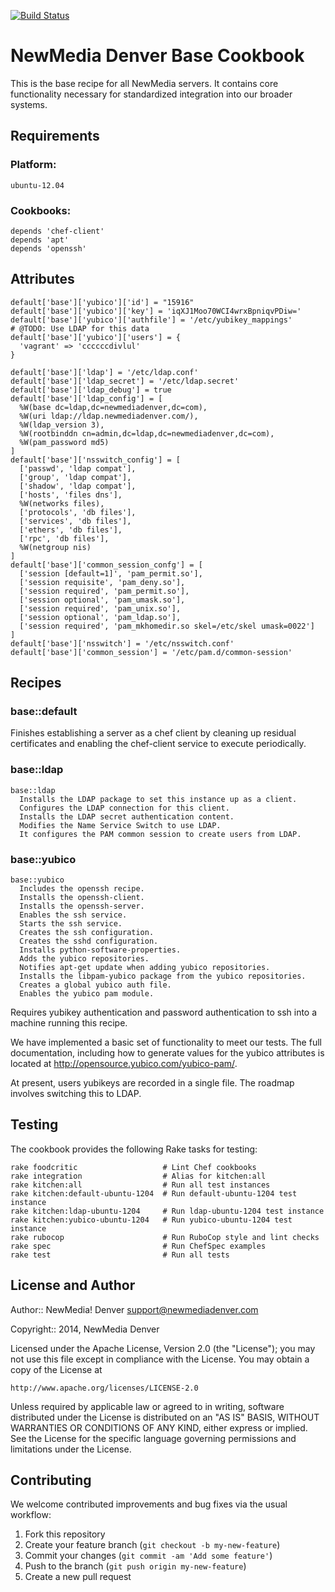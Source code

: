 [![Build Status](https://magnum.travis-ci.com/newmediadenver/nmd-base.svg?token=xqpRxzbZzgHp6Va3MXGL&branch=master)](https://magnum.travis-ci.com/newmediadenver/nmd-base)

NewMedia Denver Base Cookbook
=================

This is the base recipe for all NewMedia servers. It contains core functionality
necessary for standardized integration into our broader systems.

Requirements
------------

### Platform:

`ubuntu-12.04`

### Cookbooks:

```
depends 'chef-client'
depends 'apt'
depends 'openssh'
```

Attributes
----------
```
default['base']['yubico']['id'] = "15916"
default['base']['yubico']['key'] = 'iqXJ1Moo70WCI4wrxBpniqvPDiw='
default['base']['yubico']['authfile'] = '/etc/yubikey_mappings'
# @TODO: Use LDAP for this data
default['base']['yubico']['users'] = {
  'vagrant' => 'ccccccdivlul'
}

default['base']['ldap'] = '/etc/ldap.conf'
default['base']['ldap_secret'] = '/etc/ldap.secret'
default['base']['ldap_debug'] = true
default['base']['ldap_config'] = [
  %W(base dc=ldap,dc=newmediadenver,dc=com),
  %W(uri ldap://ldap.newmediadenver.com/),
  %W(ldap_version 3),
  %W(rootbinddn cn=admin,dc=ldap,dc=newmediadenver,dc=com),
  %W(pam_password md5)
]
default['base']['nsswitch_config'] = [
  ['passwd', 'ldap compat'],
  ['group', 'ldap compat'],
  ['shadow', 'ldap compat'],
  ['hosts', 'files dns'],
  %W(networks files),
  ['protocols', 'db files'],
  ['services', 'db files'],
  ['ethers', 'db files'],
  ['rpc', 'db files'],
  %W(netgroup nis)
]
default['base']['common_session_confg'] = [
  ['session [default=1]', 'pam_permit.so'],
  ['session requisite', 'pam_deny.so'],
  ['session required', 'pam_permit.so'],
  ['session optional', 'pam_umask.so'],
  ['session required', 'pam_unix.so'],
  ['session optional', 'pam_ldap.so'],
  ['session required', 'pam_mkhomedir.so skel=/etc/skel umask=0022']
]
default['base']['nsswitch'] = '/etc/nsswitch.conf'
default['base']['common_session'] = '/etc/pam.d/common-session'
```
Recipes
-------

### base::default

Finishes establishing a server as a chef client by cleaning up residual
certificates and enabling the chef-client service to execute periodically.

### base::ldap

````
base::ldap
  Installs the LDAP package to set this instance up as a client.
  Configures the LDAP connection for this client.
  Installs the LDAP secret authentication content.
  Modifies the Name Service Switch to use LDAP.
  It configures the PAM common session to create users from LDAP.
````

### base::yubico

````
base::yubico
  Includes the openssh recipe.
  Installs the openssh-client.
  Installs the openssh-server.
  Enables the ssh service.
  Starts the ssh service.
  Creates the ssh configuration.
  Creates the sshd configuration.
  Installs python-software-properties.
  Adds the yubico repositories.
  Notifies apt-get update when adding yubico repositories.
  Installs the libpam-yubico package from the yubico repositories.
  Creates a global yubico auth file.
  Enables the yubico pam module.
````

Requires yubikey authentication and password authentication to ssh into a
machine running this recipe.

We have implemented a basic set of functionality to meet our tests. The full
documentation, including how to generate values for the yubico attributes is
located at http://opensource.yubico.com/yubico-pam/.

At present, users yubikeys are recorded in a single file. The roadmap involves
switching this to LDAP.

Testing
-------

The cookbook provides the following Rake tasks for testing:

```
rake foodcritic                   # Lint Chef cookbooks
rake integration                  # Alias for kitchen:all
rake kitchen:all                  # Run all test instances
rake kitchen:default-ubuntu-1204  # Run default-ubuntu-1204 test instance
rake kitchen:ldap-ubuntu-1204     # Run ldap-ubuntu-1204 test instance
rake kitchen:yubico-ubuntu-1204   # Run yubico-ubuntu-1204 test instance
rake rubocop                      # Run RuboCop style and lint checks
rake spec                         # Run ChefSpec examples
rake test                         # Run all tests
```

License and Author
------------------

Author:: NewMedia! Denver support@newmediadenver.com

Copyright:: 2014, NewMedia Denver

Licensed under the Apache License, Version 2.0 (the "License");
you may not use this file except in compliance with the License.
You may obtain a copy of the License at

    http://www.apache.org/licenses/LICENSE-2.0

Unless required by applicable law or agreed to in writing, software
distributed under the License is distributed on an "AS IS" BASIS,
WITHOUT WARRANTIES OR CONDITIONS OF ANY KIND, either express or implied.
See the License for the specific language governing permissions and
limitations under the License.

Contributing
------------

We welcome contributed improvements and bug fixes via the usual workflow:

1. Fork this repository
2. Create your feature branch (`git checkout -b my-new-feature`)
3. Commit your changes (`git commit -am 'Add some feature'`)
4. Push to the branch (`git push origin my-new-feature`)
5. Create a new pull request

